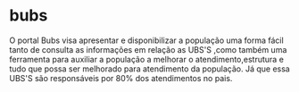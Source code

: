 bubs
====

O portal Bubs visa apresentar e disponibilizar a população uma forma fácil tanto de consulta as informações em relação as UBS'S ,como também uma ferramenta para auxiliar a população a melhorar o atendimento,estrutura e tudo que possa ser melhorado para atendimento da população. Já que essa UBS'S são responsáveis por 80% dos atendimentos no pais. 
